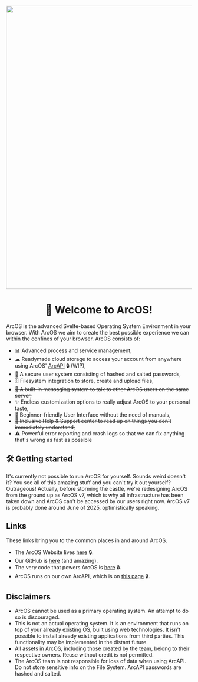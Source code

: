 <div align="center">
  
<p align="center">
    <a href="https://izk-arcos.nl/" target="_blank" rel="noopener">
        <img src="https://github.com/user-attachments/assets/3d76b91d-1095-4792-ab57-e468abcc9fbf" width="768px"/>
    </a>
</p>

# 👋 Welcome to ArcOS!

</div>

ArcOS is the advanced Svelte-based Operating System Environment in your browser. With ArcOS we aim to create the best possible experience we can within the confines of your browser. ArcOS consists of:
- 📊 Advanced process and service management,
- ☁ Readymade cloud storage to access your account from anywhere using ArcOS' [ArcAPI](https://github.com/IzK-ArcOS/ReArc-Backend) 🔒 (WIP),
- 🔐 A secure user system consisting of hashed and salted passwords,
- 🗄 Filesystem integration to store, create and upload files,
- ~~📧 A built-in messaging system to talk to other ArcOS users on the same server,~~
- ✨ Endless customization options to really adjust ArcOS to your personal taste,
- 🐣 Beginner-friendly User Interface without the need of manuals,
- ~~🧾 Inclusive Help & Support center to read up on things you don't immediately understand,~~
- ⚠ Powerful error reporting and crash logs so that we can fix anything that's wrong as fast as possible

## 🛠 Getting started
It's currently not possible to run ArcOS for yourself. Sounds weird doesn't it? You see all of this amazing stuff and you can't try it out yourself? Outrageous! Actually, before storming the castle, we're redesigning ArcOS from the ground up as ArcOS v7, which is why all infrastructure has been taken down and ArcOS can't be accessed by our users right now. ArcOS v7 is probably done around June of 2025, optimistically speaking.

## Links

These links bring you to the common places in and around ArcOS.

- The ArcOS Website lives [here](https://izk-arcos.nl) 🔒.
- Our GitHub is [here](https://github.com/IzK-ArcOS) (and amazing).
- The very code that powers ArcOS is [here](https://github.com/IzK-ArcOS/v7) 🔒.
- ArcOS runs on our own ArcAPI, which is on [this page](https://github.com/IzK-ArcOS/ReArc-Backend) 🔒.

## Disclaimers
- ArcOS cannot be used as a primary operating system. An attempt to do so is discouraged.
- This is not an actual operating system. It is an environment that runs on top of your already existing OS, built using web technologies. It isn't possible to install already existing applications from third parties. This functionality may be implemented in the distant future.
- All assets in ArcOS, including those created by the team, belong to their respective owners. Reuse without credit is not permitted.
- The ArcOS team is not responsible for loss of data when using ArcAPI. Do not store sensitive info on the File System. ArcAPI passwords are hashed and salted.
